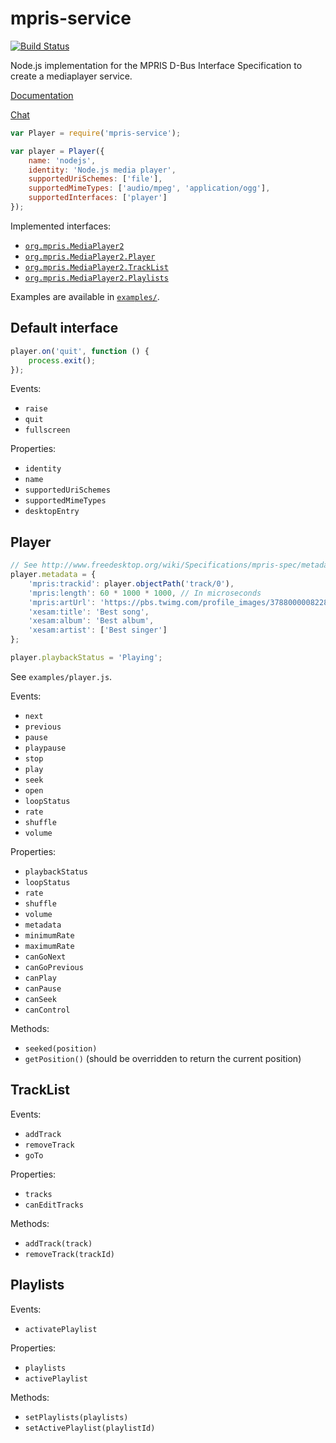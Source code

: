 # mpris-service

[![Build Status](https://travis-ci.org/dbusjs/mpris-service.svg?branch=master)](https://travis-ci.org/dbusjs/mpris-service)

Node.js implementation for the MPRIS D-Bus Interface Specification to create a mediaplayer service.

[Documentation](http://specifications.freedesktop.org/mpris-spec/latest/)

[Chat](https://discord.gg/UdbXHVX)

```js
var Player = require('mpris-service');

var player = Player({
	name: 'nodejs',
	identity: 'Node.js media player',
	supportedUriSchemes: ['file'],
	supportedMimeTypes: ['audio/mpeg', 'application/ogg'],
	supportedInterfaces: ['player']
});
```

Implemented interfaces:
* [`org.mpris.MediaPlayer2`](http://specifications.freedesktop.org/mpris-spec/latest/Media_Player.html)
* [`org.mpris.MediaPlayer2.Player`](http://specifications.freedesktop.org/mpris-spec/latest/Player_Interface.html)
* [`org.mpris.MediaPlayer2.TrackList`](http://specifications.freedesktop.org/mpris-spec/latest/Track_List_Interface.html)
* [`org.mpris.MediaPlayer2.Playlists`](http://specifications.freedesktop.org/mpris-spec/latest/Playlists_Interface.html)

Examples are available in [`examples/`](https://github.com/dbusjs/mpris-service/tree/master/examples).

## Default interface

```js
player.on('quit', function () {
	process.exit();
});
```

Events:
* `raise`
* `quit`
* `fullscreen`

Properties:
* `identity`
* `name`
* `supportedUriSchemes`
* `supportedMimeTypes`
* `desktopEntry`

## Player

```js
// See http://www.freedesktop.org/wiki/Specifications/mpris-spec/metadata/
player.metadata = {
	'mpris:trackid': player.objectPath('track/0'),
	'mpris:length': 60 * 1000 * 1000, // In microseconds
	'mpris:artUrl': 'https://pbs.twimg.com/profile_images/378800000822867536/3f5a00acf72df93528b6bb7cd0a4fd0c.jpeg',
	'xesam:title': 'Best song',
	'xesam:album': 'Best album',
	'xesam:artist': ['Best singer']
};

player.playbackStatus = 'Playing';
```

See `examples/player.js`.

Events:
* `next`
* `previous`
* `pause`
* `playpause`
* `stop`
* `play`
* `seek`
* `open`
* `loopStatus`
* `rate`
* `shuffle`
* `volume`

Properties:
* `playbackStatus`
* `loopStatus`
* `rate`
* `shuffle`
* `volume`
* `metadata`
* `minimumRate`
* `maximumRate`
* `canGoNext`
* `canGoPrevious`
* `canPlay`
* `canPause`
* `canSeek`
* `canControl`

Methods:
* `seeked(position)`
* `getPosition()` (should be overridden to return the current position)

## TrackList

Events:
* `addTrack`
* `removeTrack`
* `goTo`

Properties:
* `tracks`
* `canEditTracks`

Methods:
* `addTrack(track)`
* `removeTrack(trackId)`

## Playlists

Events:
* `activatePlaylist`

Properties:
* `playlists`
* `activePlaylist`

Methods:
* `setPlaylists(playlists)`
* `setActivePlaylist(playlistId)`

